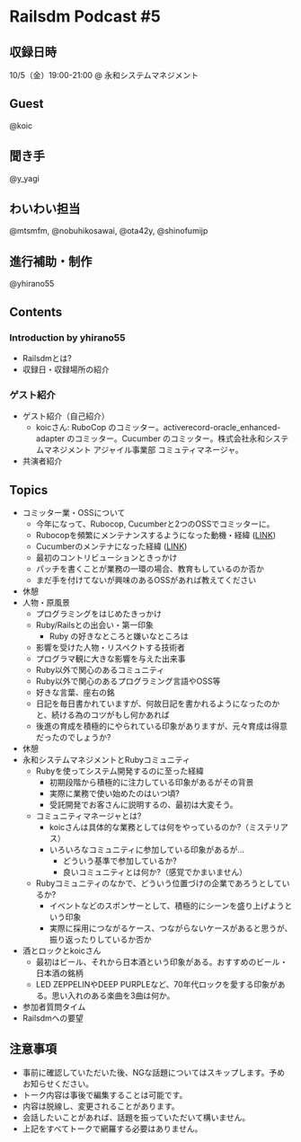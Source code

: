 # Railsdm Podcast \#5

## 収録日時

10/5（金）19:00-21:00 @ 永和システムマネジメント

## Guest

@koic

## 聞き手

@y_yagi

## わいわい担当

@mtsmfm, @nobuhikosawai, @ota42y, @shinofumijp

## 進行補助・制作

@yhirano55

## Contents

### Introduction by yhirano55

* Railsdmとは?
* 収録日・収録場所の紹介

### ゲスト紹介

* ゲスト紹介（自己紹介）
    * koicさん: RuboCop のコミッター。activerecord-oracle_enhanced-adapter のコミッター。Cucumber のコミッター。株式会社永和システムマネジメント アジャイル事業部 コミュティマネージャ。
* 共演者紹介

## Topics

* コミッター業・OSSについて
    * 今年になって、Rubocop, Cucumberと2つのOSSでコミッターに。
    * Rubocopを頻繁にメンテナンスするようになった動機・経緯 ([LINK](https://twitter.com/koic/status/1002106758318379008))
    * Cucumberのメンテナになった経緯 ([LINK](http://koic.hatenablog.com/entry/become_a_cucumber_committer))
    * 最初のコントリビューションときっかけ
    * パッチを書くことが業務の一環の場合、教育もしているのか否か
    * まだ手を付けてないが興味のあるOSSがあれば教えてください
* 休憩
* 人物・原風景
    * プログラミングをはじめたきっかけ
    * Ruby/Railsとの出会い・第一印象
      * Ruby の好きなところと嫌いなところは
    * 影響を受けた人物・リスペクトする技術者
    * プログラマ観に大きな影響を与えた出来事
    * Ruby以外で関心のあるコミュニティ
    * Ruby以外で関心のあるプログラミング言語やOSS等
    * 好きな言葉、座右の銘
    * 日記を毎日書かれていますが、何故日記を書かれるようになったのかと、続ける為のコツがもし何かあれば
    * 後進の育成を積極的にやられている印象がありますが、元々育成は得意だったのでしょうか?
* 休憩
* 永和システムマネジメントとRubyコミュニティ
    * Rubyを使ってシステム開発するのに至った経緯
        * 初期段階から積極的に注力している印象があるがその背景
        * 実際に業務で使い始めたのはいつ頃?
        * 受託開発でお客さんに説明するの、最初は大変そう。
    * コミュニティマネージャとは?
        * koicさんは具体的な業務としては何をやっているのか?（ミステリアス）
        * いろいろなコミュニティに参加している印象があるが...
            * どういう基準で参加しているか?
            * 良いコミュニティとは何か?（感覚でかまいません）
    * Rubyコミュニティのなかで、どういう位置づけの企業であろうとしているか?
        * イベントなどのスポンサーとして、積極的にシーンを盛り上げようという印象
        * 実際に採用につながるケース、つながらないケースがあると思うが、振り返ったりしているか否か
* 酒とロックとkoicさん
    * 最初はビール、それから日本酒という印象がある。おすすめのビール・日本酒の銘柄
    * LED ZEPPELINやDEEP PURPLEなど、70年代ロックを愛する印象がある。思い入れのある楽曲を3曲は何か。
* 参加者質問タイム
* Railsdmへの要望

## 注意事項

* 事前に確認していただいた後、NGな話題についてはスキップします。予めお知らせください。
* トーク内容は事後で編集することは可能です。
* 内容は脱線し、変更されることがあります。
* 会話したいことがあれば、話題を振っていただいて構いません。
* 上記をすべてトークで網羅する必要はありません。
